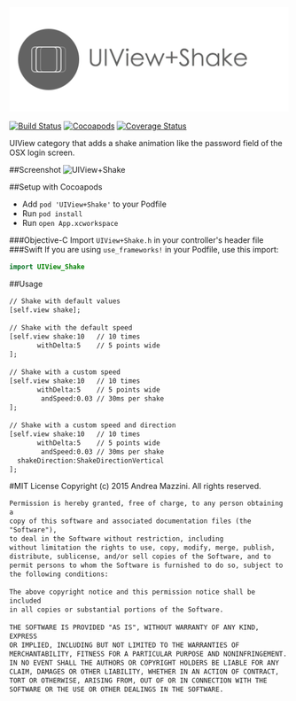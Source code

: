 <p align="center">
  <img src="assets/logo.png"/>
</p>

[![Build Status](https://travis-ci.org/andreamazz/UIView-Shake.svg)](https://travis-ci.org/andreamazz/UITextField-Shake)
[![Cocoapods](https://cocoapod-badges.herokuapp.com/v/UIView+Shake/badge.svg)](http://cocoapods.org/?q=summary%3Auiview%20name%3Ashake%2A)
[![Coverage Status](https://coveralls.io/repos/andreamazz/UIView-Shake/badge.svg?branch=master&service=github)](https://coveralls.io/github/andreamazz/UIView-Shake?branch=master)

UIView category that adds a shake animation like the password field of the OSX login screen.

##Screenshot
![UIView+Shake](https://raw.githubusercontent.com/andreamazz/UIView-Shake/master/assets/screenshot.gif)

##Setup with Cocoapods
* Add ```pod 'UIView+Shake'``` to your Podfile
* Run ```pod install```
* Run ```open App.xcworkspace```

###Objective-C
Import ```UIView+Shake.h``` in your controller's header file
###Swift
If you are using `use_frameworks!` in your Podfile, use this import:
```swift
import UIView_Shake
```
##Usage
```objc
// Shake with default values
[self.view shake];

// Shake with the default speed
[self.view shake:10   // 10 times
       withDelta:5    // 5 points wide
];

// Shake with a custom speed
[self.view shake:10   // 10 times
       withDelta:5    // 5 points wide
        andSpeed:0.03 // 30ms per shake
];

// Shake with a custom speed and direction
[self.view shake:10   // 10 times
       withDelta:5    // 5 points wide
        andSpeed:0.03 // 30ms per shake
  shakeDirection:ShakeDirectionVertical
];
```

#MIT License
	Copyright (c) 2015 Andrea Mazzini. All rights reserved.

	Permission is hereby granted, free of charge, to any person obtaining a
	copy of this software and associated documentation files (the "Software"),
	to deal in the Software without restriction, including
	without limitation the rights to use, copy, modify, merge, publish,
	distribute, sublicense, and/or sell copies of the Software, and to
	permit persons to whom the Software is furnished to do so, subject to
	the following conditions:

	The above copyright notice and this permission notice shall be included
	in all copies or substantial portions of the Software.

	THE SOFTWARE IS PROVIDED "AS IS", WITHOUT WARRANTY OF ANY KIND, EXPRESS
	OR IMPLIED, INCLUDING BUT NOT LIMITED TO THE WARRANTIES OF
	MERCHANTABILITY, FITNESS FOR A PARTICULAR PURPOSE AND NONINFRINGEMENT.
	IN NO EVENT SHALL THE AUTHORS OR COPYRIGHT HOLDERS BE LIABLE FOR ANY
	CLAIM, DAMAGES OR OTHER LIABILITY, WHETHER IN AN ACTION OF CONTRACT,
	TORT OR OTHERWISE, ARISING FROM, OUT OF OR IN CONNECTION WITH THE
	SOFTWARE OR THE USE OR OTHER DEALINGS IN THE SOFTWARE.
